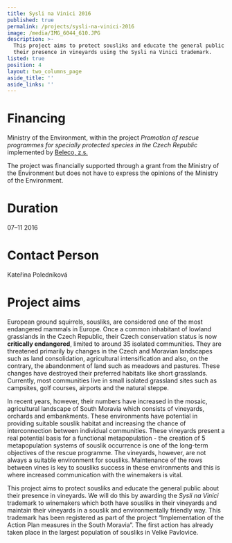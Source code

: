 ```yaml
---
title: Sysli na Vinici 2016
published: true
permalink: /projects/sysli-na-vinici-2016
image: /media/IMG_6044_610.JPG
description: >-
  This project aims to protect sousliks and educate the general public about
  their presence in vineyards using the Sysli na Vinici trademark.
listed: true
position: 4
layout: two_columns_page
aside_title: ''
aside_links: ''
---
```

# Financing

Ministry of the Environment, within the project _Promotion of rescue programmes for specially protected species in the Czech Republic_ implemented by [Beleco, z.s.](http://www.beleco.cz)

The project was financially supported through a grant from the Ministry of the Environment but does not have to express the opinions of the Ministry of the Environment.

# Duration

07–11 2016

# Contact Person

Kateřina Poledníková

# Project aims

European ground squirrels, sousliks, are considered one of the most endangered mammals in Europe. Once a common inhabitant of lowland grasslands in the Czech Republic, their Czech conservation status  is now **critically endangered**, limited to around 35 isolated communities. They are threatened primarily by changes in the Czech and Moravian landscapes such as land consolidation, agricultural intensification and also, on the contrary, the abandonment of land such as meadows and pastures. These changes have destroyed their preferred habitats like short grasslands. Currently, most communities live in small isolated grassland sites such as campsites, golf courses, airports and the natural steppe. 

In recent years, however, their numbers have increased in the mosaic, agricultural landscape of South Moravia which consists of vineyards, orchards and embankments. These environments have potential in providing suitable souslik habitat and increasing the chance of interconnection between individual communities. These vineyards present a real potential basis for a functional metapopulation - the creation of 5 metapopulation systems of souslik occurrence is one of the long-term objectives of the rescue programme. The vineyards, however, are not always a suitable environment for sousliks. Maintenance of the rows between vines is key to sousliks success in these environments and this is where increased communication with the winemakers is vital.

This project aims to protect sousliks and educate the general public about their presence in vineyards. We will do this by awarding the _Sysli na Vinici_ trademark to winemakers which both have sousliks in their vineyards and maintain their vineyards in a souslik and environmentally friendly way. This trademark has been registered as part of the project “Implementation of the Action Plan measures in the South Moravia”. The first action has already taken place in the largest population of sousliks in Velké Pavlovice.

